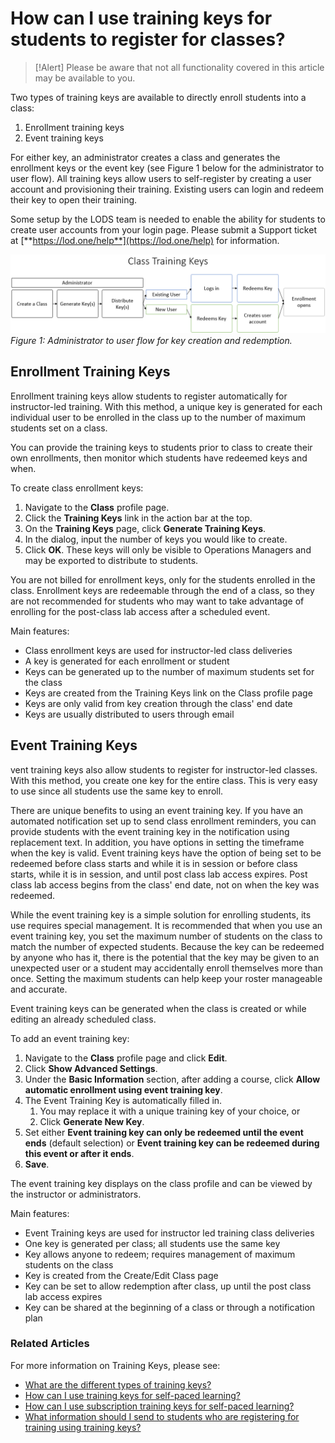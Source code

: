 # How can I use training keys for students to register for classes?

> [!Alert] Please be aware that not all functionality covered in this article may be available to you.

Two types of training keys are available to directly enroll students into a class: 

1. Enrollment training keys  
1. Event training keys  

For either key, an administrator creates a class and generates the enrollment keys or the event key (see Figure 1 below for the administrator to user flow). All training keys allow users to self-register by creating a user account and provisioning their training. Existing users can login and redeem their key to open their training. 

Some setup by the LODS team is needed to enable the ability for students to create user accounts from your login page. Please submit a Support ticket at [**https://lod.one/help**](https://lod.one/help) for information.


![](/tms/images/class-training-keys.png)
_Figure 1: Administrator to user flow for key creation and redemption._

## Enrollment Training Keys

Enrollment training keys allow students to register automatically for instructor-led training. With this method, a unique key is generated for each individual user to be enrolled in the class up to the number of maximum students set on a class. 

You can provide the training keys to students prior to class to create their own enrollments, then monitor which students have redeemed keys and when. 

To create class enrollment keys:

1. Navigate to the **Class** profile page.
1. Click the **Training Keys** link in the action bar at the top.
1. On the **Training Keys** page, click **Generate Training Keys**. 
1. In the dialog, input the number of keys you would like to create. 
1. Click **OK**. These keys will only be visible to Operations Managers and may be exported to distribute to students.

You are not billed for enrollment keys, only for the students enrolled in the class. Enrollment keys  are redeemable through the end of a class, so they are not recommended for students who may want to take advantage of enrolling for the post-class lab access after a scheduled event. 

Main features:

- Class enrollment keys are used for instructor-led class deliveries
- A key is generated for each enrollment or student
- Keys can be generated up to the number of maximum students set for the class
- Keys are created from the Training Keys link on the Class profile page
- Keys are only valid from key creation through the class' end date
- Keys are usually distributed to users through email

## Event Training Keys

vent training keys also allow students to register for instructor-led classes. With this method, you create one key for the entire class. This is very easy to use since all students use the same key to enroll. 

There are unique benefits to using an event training key. If you have an automated notification set up to send class enrollment reminders, you can provide students with the event training key in the notification using replacement text. In addition, you have options in setting the timeframe when the key is valid. Event training keys have the option of being set to be redeemed before class starts and while it is in session or before class starts, while it is in session, and until post class lab access expires. Post class lab access begins from the class' end date, not on when the key was redeemed. 

While the event training key is a simple solution for enrolling students, its use requires special management. It is recommended that when you use an event training key, you set the maximum number of students on the class to match the number of expected students. Because the key can be redeemed by anyone who has it, there is the potential that the key may be given to an unexpected user or a student may accidentally enroll themselves more than once. Setting the maximum students can help keep your roster manageable and accurate. 

Event training keys can be generated when the class is created or while editing an already scheduled class.  

To add an event training key:
1. Navigate to the **Class** profile page and click **Edit**.
1. Click **Show Advanced Settings**.
1. Under the **Basic Information** section, after adding a course, click **Allow automatic enrollment using event training key**.
1. The Event Training Key is automatically filled in.
    1. You may replace it with a unique training key of your choice, or
    1. Click **Generate New Key**.
1. Set either **Event training key can only be redeemed until the event ends** (default selection) or **Event training key can be redeemed during this event or after it ends**.
1. **Save**. 

The event training key displays on the class profile and can be viewed by the instructor or administrators.

Main features:
- Event Training keys are used for instructor led training class deliveries
- One key is generated per class; all students use the same key
- Key allows anyone to redeem; requires management of maximum students on the class
- Key is created from the Create/Edit Class page
- Key can be set to allow redemption after class, up until the post class lab access expires
- Key can be shared at the beginning of a class or through a notification plan

### Related Articles

For more information on Training Keys, please see:
- [What are the different types of training keys?](/tms/tms-administrators/tms-fundamentals/training-key-types.md)
- [How can I use training keys for self-paced learning?](/tms/tms-administrators/self-paced-learning-and-subscriptions/training-key-pool.md)
- [How can I use subscription training keys for self-paced learning?](/tms/tms-administrators/self-paced-learning-and-subscriptions/subscription-training-key.md)
- [What information should I send to students who are registering for training using training keys?](/tms/tms-administrators/classes/training-keys/information-to-send-to-students-who-are-registering-using-training-keys.md)
